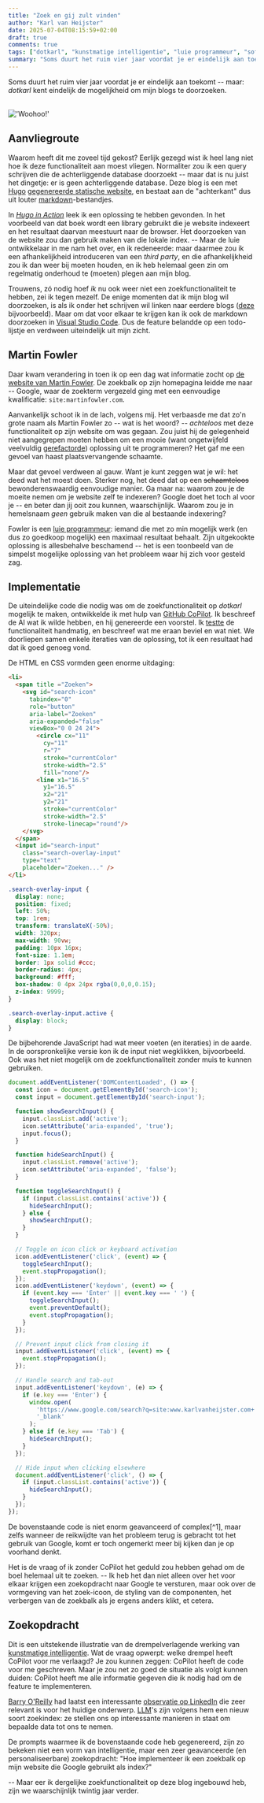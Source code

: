```yaml
---
title: "Zoek en gij zult vinden"
author: "Karl van Heijster"
date: 2025-07-04T08:15:59+02:00
draft: true
comments: true
tags: ["dotkarl", "kunstmatige intelligentie", "luie programmeur", "software ontwikkelen"]
summary: "Soms duurt het ruim vier jaar voordat je er eindelijk aan toekomt -- maar: *dotkarl* kent eindelijk de mogelijkheid om mijn blogs te doorzoeken. *Woohoo!*"
---
```


Soms duurt het ruim vier jaar voordat je er eindelijk aan toekomt -- maar: *dotkarl* kent eindelijk de mogelijkheid om mijn blogs te doorzoeken.


<br>
<img class="center" src="https://media1.giphy.com/media/v1.Y2lkPTc5MGI3NjExMWpwbmE5NnpkcGUyMTVidGh2cmtweDBtNGE1MTRtbm55bDN2dHdqNyZlcD12MV9pbnRlcm5hbF9naWZfYnlfaWQmY3Q9Zw/L0O3TQpp0WnSXmxV8p/giphy.gif" alt="'Woohoo!'" />
<br>


## Aanvliegroute


Waarom heeft dit me zoveel tijd gekost? Eerlijk gezegd wist ik heel lang niet hoe ik deze functionaliteit aan moest vliegen. Normaliter zou ik een query schrijven die de achterliggende database doorzoekt -- maar dat is nu juist het dingetje: er is geen achterliggende database. Deze blog is een met [Hugo](https://gohugo.io/) [gegenereerde statische website](https://en.wikipedia.org/wiki/Static_site_generator "'Static site generator'"), en bestaat aan de "achterkant" dus uit louter [markdown](https://www.markdownguide.org/ "Markdown Guide")-bestandjes. 


In [*Hugo in Action*](https://www.manning.com/books/hugo-in-action "Atishay Jain, 'Hugo in Action', Manning 2022") leek ik een oplossing te hebben gevonden. In het voorbeeld van dat boek wordt een library gebruikt die je website indexeert en het resultaat daarvan meestuurt naar de browser. Het doorzoeken van de website zou dan gebruik maken van die lokale index. -- Maar de luie ontwikkelaar in me nam het over, en ik redeneerde: maar daarmee zou ik een afhankelijkheid introduceren van een *third party*, en die afhankelijkheid zou ik dan weer bij moeten houden, en ik heb helemaal geen zin om regelmatig onderhoud te (moeten) plegen aan mijn blog. 


Trouwens, zó nodig hoef *ik* nu ook weer niet een zoekfunctionaliteit te hebben, zei ik tegen mezelf. De enige momenten dat ik mijn blog wil doorzoeken, is als ik onder het schrijven wil linken naar eerdere blogs ([deze](/blog/25/05/borrelpraat/ "'Borrelpraat'") bijvoorbeeld). Maar om dat voor elkaar te krijgen kan ik ook de markdown doorzoeken in [Visual Studio Code](https://code.visualstudio.com/). Dus de feature belandde op een todo-lijstje en verdween uiteindelijk uit mijn zicht.


## Martin Fowler


Daar kwam verandering in toen ik op een dag wat informatie zocht op [de website van Martin Fowler](https://martinfowler.com/). De zoekbalk op zijn homepagina leidde me naar -- Google, waar de zoekterm vergezeld ging met een eenvoudige kwalificatie: `site:martinfowler.com`.


Aanvankelijk schoot ik in de lach, volgens mij. Het verbaasde me dat zo'n grote naam als Martin Fowler zo -- wat is het woord? -- *achteloos* met deze functionaliteit op zijn website om was gegaan. Zou juist hij de gelegenheid niet aangegrepen moeten hebben om een mooie (want ongetwijfeld veelvuldig [gerefactorde](/blog/24/02/een-herwaardering-van-fowlers-refactoring/ "'Een herwaardering van Fowlers Refactoring'")) oplossing uit te programmeren? Het gaf me een gevoel van haast plaatsvervangende schaamte.


Maar dat gevoel verdween al gauw. Want je kunt zeggen wat je wil: het deed wat het moest doen. Sterker nog, het deed dat op een ~~schaamteloos~~ bewonderenswaardig eenvoudige manier. Ga maar na: waarom zou je de moeite nemen om je website zelf te indexeren? Google doet het toch al voor je -- en beter dan jij ooit zou kunnen, waarschijnlijk. Waarom zou je in hemelsnaam *geen* gebruik maken van die al bestaande indexering?


Fowler is een [luie programmeur](/tags/luie-programmeur/ "Blogs met de tag 'luie programmeur'"): iemand die met zo min mogelijk werk (en dus zo goedkoop mogelijk) een maximaal resultaat behaalt. Zijn uitgekookte oplossing is allesbehalve beschamend -- het is een toonbeeld van de simpelst mogelijke oplossing van het probleem waar hij zich voor gesteld zag.


## Implementatie


De uiteindelijke code die nodig was om de zoekfunctionaliteit op *dotkarl* mogelijk te maken, ontwikkelde ik met hulp van [GitHub CoPilot](https://github.com/features/copilot). Ik beschreef de AI wat ik wilde hebben, en hij genereerde een voorstel. Ik [testte](/tags/testen/ "Blogs met de tag 'testen'") de functionaliteit handmatig, en beschreef wat me eraan beviel en wat niet. We doorliepen samen enkele iteraties van de oplossing, tot ik een resultaat had dat ik goed genoeg vond.


De HTML en CSS vormden geen enorme uitdaging:


```html
<li>
  <span title ="Zoeken">
    <svg id="search-icon" 
      tabindex="0"
      role="button"
      aria-label="Zoeken"
      aria-expanded="false"
      viewBox="0 0 24 24">
        <circle cx="11" 
          cy="11" 
          r="7"
          stroke="currentColor" 
          stroke-width="2.5" 
          fill="none"/>
        <line x1="16.5" 
          y1="16.5" 
          x2="21" 
          y2="21" 
          stroke="currentColor" 
          stroke-width="2.5" 
          stroke-linecap="round"/>
    </svg>
  </span>
  <input id="search-input" 
    class="search-overlay-input" 
    type="text" 
    placeholder="Zoeken..." />
</li>
```

```css
.search-overlay-input {
  display: none;
  position: fixed;
  left: 50%;
  top: 1rem;
  transform: translateX(-50%);
  width: 320px;
  max-width: 90vw;
  padding: 10px 16px;
  font-size: 1.1em;
  border: 1px solid #ccc;
  border-radius: 4px;
  background: #fff;
  box-shadow: 0 4px 24px rgba(0,0,0,0.15);
  z-index: 9999;
}

.search-overlay-input.active {
  display: block;
}
```

De bijbehorende JavaScript had wat meer voeten (en iteraties) in de aarde. In de oorspronkelijke versie kon ik de input niet wegklikken, bijvoorbeeld. Ook was het niet mogelijk om de zoekfunctionaliteit zonder muis te kunnen gebruiken.


```js
document.addEventListener('DOMContentLoaded', () => {
  const icon = document.getElementById('search-icon');
  const input = document.getElementById('search-input');

  function showSearchInput() {
    input.classList.add('active');
    icon.setAttribute('aria-expanded', 'true');
    input.focus();
  }

  function hideSearchInput() {
    input.classList.remove('active');
    icon.setAttribute('aria-expanded', 'false');
  }

  function toggleSearchInput() {
    if (input.classList.contains('active')) {
      hideSearchInput();
    } else {
      showSearchInput();
    }
  }

  // Toggle on icon click or keyboard activation
  icon.addEventListener('click', (event) => {
    toggleSearchInput();
    event.stopPropagation();
  });
  icon.addEventListener('keydown', (event) => {
    if (event.key === 'Enter' || event.key === ' ') {
      toggleSearchInput();
      event.preventDefault();
      event.stopPropagation();
    }
  });

  // Prevent input click from closing it
  input.addEventListener('click', (event) => {
    event.stopPropagation();
  });

  // Handle search and tab-out
  input.addEventListener('keydown', (e) => {
    if (e.key === 'Enter') {
      window.open(
        'https://www.google.com/search?q=site:www.karlvanheijster.com+' + encodeURIComponent(input.value),
        '_blank'
      );
    } else if (e.key === 'Tab') {
      hideSearchInput();
    }
  });

  // Hide input when clicking elsewhere
  document.addEventListener('click', () => {
    if (input.classList.contains('active')) {
      hideSearchInput();
    }
  });
});
```


De bovenstaande code is niet enorm geavanceerd of complex[^1], maar zelfs wanneer de reikwijdte van het probleem terug is gebracht tot het gebruik van Google, komt er toch ongemerkt meer bij kijken dan je op voorhand denkt.


Het is de vraag of ik zonder CoPilot het geduld zou hebben gehad om de boel helemaal uit te zoeken. -- Ik heb het dan niet alleen over het voor elkaar krijgen een zoekopdracht naar Google te versturen, maar ook over de vormgeving van het zoek-icoon, de styling van de componenten, het verbergen van de zoekbalk als je ergens anders klikt, et cetera. 


## Zoekopdracht


Dit is een uitstekende illustratie van de drempelverlagende werking van [kunstmatige intelligentie](/tags/kunstmatige-intelligentie/ "Blogs met de tag 'kunstmatige intelligentie'"). Wat de vraag opwerpt: welke drempel heeft CoPilot voor me verlaagd? Je zou kunnen zeggen: CoPilot heeft de code voor me geschreven. Maar je zou net zo goed de situatie als volgt kunnen duiden: CoPilot heeft me alle informatie gegeven die ik nodig had om de feature te implementeren.


[Barry O'Reilly](https://www.linkedin.com/in/barry-o-reilly-b924657/ "Barry O'Reilly @ LinkedIn") had laatst een interessante [observatie op LinkedIn](https://www.linkedin.com/posts/barry-o-reilly-b924657_whenever-we-all-calm-down-a-bit-we-can-start-activity-7346306622492717056-qtWU) die zeer relevant is voor het huidige onderwerp. [LLM](https://en.wikipedia.org/wiki/Large_language_model "'Large language model', Wikipedia")'s zijn volgens hem een nieuw soort zoekindex: ze stellen ons op interessante manieren in staat om bepaalde data tot ons te nemen. 


De prompts waarmee ik de bovenstaande code heb gegenereerd, zijn zo bekeken niet een vorm van intelligentie, maar een zeer geavanceerde (en personaliseerbare) zoekopdracht: "Hoe implementeer ik een zoekbalk op mijn website die Google gebruikt als index?"


-- Maar eer ik dergelijke zoekfunctionaliteit op deze blog ingebouwd heb, zijn we waarschijnlijk twintig jaar verder. 
